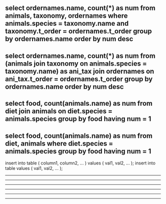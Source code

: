 select ordernames.name, count(*) as num
  from animals, taxonomy, ordernames
  where animals.species = taxonomy.name
    and taxonomy.t_order = ordernames.t_order
  group by ordernames.name
  order by num desc
------------------------------------------------------
select ordernames.name, count(*) as num
  from (animals join taxonomy 
                on animals.species = taxonomy.name)
                as ani_tax
        join ordernames
             on ani_tax.t_order = ordernames.t_order
  group by ordernames.name
  order by num desc
------------------------------------------------------
select food, count(animals.name) as num
       from diet join animals 
       on diet.species = animals.species
       group by food
       having num = 1
------------------------------------------------------   
 select food, count(animals.name) as num
       from diet, animals 
       where diet.species = animals.species
       group by food
       having num = 1
------------------------------------------------------          
insert into table ( column1, column2, ... ) values ( val1, val2, ... );
insert into table values ( val1, val2, ... );

------------------------------------------------------   
------------------------------------------------------   
------------------------------------------------------   
------------------------------------------------------   
------------------------------------------------------   
------------------------------------------------------   
